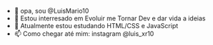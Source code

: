 - 👋 opa, sou @LuisMario10
- 👀 Estou interresado em Evoluir me Tornar Dev e dar vida a ideias
- 🌱 Atualmente estou estudando HTML/CSS e JavaScript
- 📫  Como chegar até mim: instagram @luis_xr10

<!---
LuisMario10/LuisMario10 is a ✨ special ✨ repository because its `README.md` (this file) appears on your GitHub profile.
You can click the Preview link to take a look at your changes.
--->
